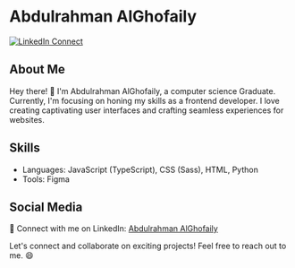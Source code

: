 # Abdulrahman AlGhofaily

[![LinkedIn Connect](https://img.shields.io/badge/LinkedIn-Connect-blue)](https://www.linkedin.com/in/abdulrahman-alghofaily/)

## About Me

Hey there! 👋 I'm Abdulrahman AlGhofaily, a computer science Graduate. Currently, I'm focusing on honing my skills as a frontend developer. I love creating captivating user interfaces and crafting seamless experiences for websites.

## Skills

- Languages: JavaScript (TypeScript), CSS (Sass), HTML, Python
- Tools: Figma

## Social Media

💼 Connect with me on LinkedIn: [Abdulrahman AlGhofaily](https://www.linkedin.com/in/abdulrahman-alghofaily/)

Let's connect and collaborate on exciting projects! Feel free to reach out to me. 😄
